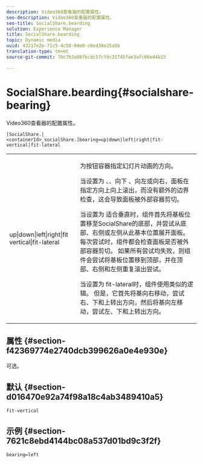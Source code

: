 ```yaml
---
description: Video360查看器的配置属性。
seo-description: Video360查看器的配置属性。
seo-title: SocialShare.bearding
solution: Experience Manager
title: SocialShare.bearding
topic: Dynamic media
uuid: 43217e2e-71c5-4c58-94e0-c6ed38e25a5b
translation-type: tm+mt
source-git-commit: 7bc7b3a86fbcdc57cfdc31745fae3afc06e44b15

---
```



# SocialShare.bearding{#socialshare-bearing}

Video360查看器的配置属性。

`[SocialShare.|<containerId>_socialShare.]bearing=up|down|left|right|fit-vertical|fit-lateral`

<table id="table_C616483932C2482CA9794DDD7313FD7C"> 
 <tbody> 
  <tr> 
   <td colname="col1"> <p> <span class="codeph"> up|down|left|right|fit vertical|fit-lateral</span> </p> </td> 
   <td colname="col2"> <p> 为按钮容器指定幻灯片动画的方向。 </p> <p> 当设置为 <span class="codeph"> 、</span>、向下 <span class="codeph"> 、向左或向右</span><span class="codeph"></span><span class="codeph"></span>，面板在指定方向上向上滚出，而没有额外的边界检查，这会导致面板被外部容器剪切。 </p> <p>当设置为 <span class="codeph"> 适合垂直时</span>，组件首先将基板位置移至SocialShare的底部，并尝试从底部、右侧或左侧从此基本位置展开面板。 每次尝试时，组件都会检查面板是否被外部容器剪切。 如果所有尝试均失败，则组件会尝试将基板位置移到顶部，并在顶部、右侧和左侧重复滚出尝试。 </p> <p>当设置为 <span class="codeph"> fit-lateral时</span>，组件使用类似的逻辑。 但是，它首先将基向右移动，尝试右、下和上转出方向，然后将基向左移动，尝试左、下和上转出方向。 </p> </td> 
  </tr> 
 </tbody> 
</table>

## 属性 {#section-f42369774e2740dcb399626a0e4e930e}

可选。

## 默认 {#section-d016470e92a74f98a18c4ab3489410a5}

`fit-vertical`

## 示例 {#section-7621c8ebd4144bc08a537d01bd9c3f2f}

```
bearing=left
```

